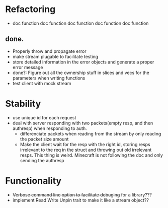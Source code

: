 # Refactoring
- doc function doc function doc function doc function doc function

## done.
- Properly throw and propagate error
- make stream plugable to facilitate testing
- store detailed information in the error objects and generate a proper error message
- done?: Figure out all the ownership stuff in slices and vecs for the parameters when writing functions
- test client with mock stream


# Stability
- use unique id for each request
- deal with server responding with two packets(empty resp, and then authresp) when responding to auth.
    - differenciate packets when reading from the stream by only reading the packet size amount
    - Make the client wait for the resp with the right id, storing resps irrelevant to the req in the struct and throwing out old irrelevant resps.
    This thing is weird. Minecraft is not following the doc and only sending the authresp

# Functionality
- ~~Verbose command line option to facilitate debuging~~ for a library???
- implement Read Write Unpin trait to make it like a stream object??